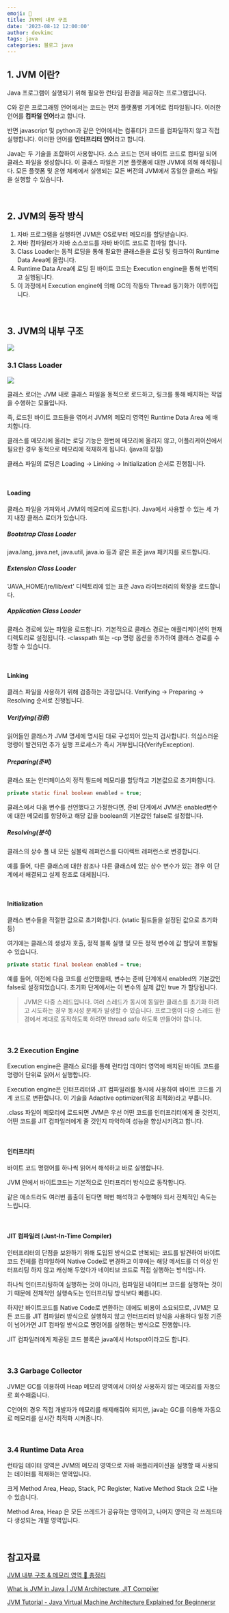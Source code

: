 ```yaml
---
emoji: 🧬
title: JVM의 내부 구조
date: '2023-08-12 12:00:00'
author: devkimc
tags: java
categories: 블로그 java
---
```


## 1. JVM 이란?

Java 프로그램이 실행되기 위해 필요한 런타임 환경을 제공하는 프로그램입니다.

C와 같은 프로그래밍 언어에서는 코드는 먼저 플랫폼별 기계어로 컴파일됩니다. 이러한 언어를 **컴파일 언어**라고 합니다.

반면 javascript 및 python과 같은 언어에서는 컴퓨터가 코드를 컴파일하지 않고 직접 실행합니다. 이러한 언어를 **인터프리터 언어**라고 합니다.

Java는 두 기술을 조합하여 사용합니다. 소스 코드는 먼저 바이트 코드로 컴파일 되어 클래스 파일을 생성합니다. 이 클래스 파일은 기본 플랫폼에 대한 JVM에 의해 해석됩니다. 모든 플랫폼 및 운영 체제에서 실행되는 모든 버전의 JVM에서 동일한 클래스 파일을 실행할 수 있습니다.

<br />

## 2. JVM의 동작 방식

1. 자바 프로그램을 실행하면 JVM은 OS로부터 메모리를 할당받습니다.
2. 자바 컴파일러가 자바 소스코드를 자바 바이트 코드로 컴파일 합니다.
3. Class Loader는 동적 로딩을 통해 필요한 클래스들을 로딩 및 링크하여 Runtime Data Area에 올립니다.
4. Runtime Data Area에 로딩 된 바이트 코드는 Execution engine을 통해 번역되고 실행됩니다.
5. 이 과정에서 Execution engine에 의해 GC의 작동돠 Thread 동기화가 이루어집니다.

<br />

## 3. JVM의 내부 구조

![](./java-jvm-architecture.png)

### 3.1 Class Loader

![](./classloader.png)

클래스 로더는 JVM 내로 클래스 파일을 동적으로 로드하고, 링크를 통해 배치하는 작업을 수행하는 모듈입니다.

즉, 로드된 바이트 코드들을 엮어서 JVM의 메모리 영역인 Runtime Data Area 에 배치합니다.

클래스를 메모리에 올리는 로딩 기능은 한번에 메모리에 올리지 않고, 어플리케이션에서 필요한 경우 동적으로 메모리에 적재하게 됩니다. (java의 장점)

클래스 파일의 로딩은 Loading -> Linking -> Initialization 순서로 진행됩니다.

<br />

#### Loading

클래스 파일을 가져와서 JVM의 메모리에 로드합니다.
Java에서 사용할 수 있는 세 가지 내장 클래스 로더가 있습니다.

##### Bootstrap Class Loader

java.lang, java.net, java.util, java.io 등과 같은 표준 java 패키지를 로드합니다.

##### Extension Class Loader

'JAVA_HOME/jre/lib/ext' 디렉토리에 있는 표준 Java 라이브러리의 확장을 로드합니다.

##### Application Class Loader

클래스 경로에 있는 파일을 로드합니다. 기본적으로 클래스 경로는 애플리케이션의 현재 디렉토리로 설정됩니다. -classpath 또는 -cp 명령 옵션을 추가하여 클래스 경로를 수정할 수 있습니다.

<br />

#### Linking

클래스 파일을 사용하기 위해 검증하는 과정입니다. Verifying -> Preparing -> Resolving 순서로 진행됩니다.

##### Verifying(검증)

읽어들인 클래스가 JVM 명세에 명시된 대로 구성되어 있는지 검사합니다. 의심스러운 명령이 발견되면 추가 실행 프로세스가 즉시 거부됩니다(VerifyException).

##### Preparing(준비)

클래스 또는 인터페이스의 정적 필드에 메모리를 할당하고 기본값으로 초기화합니다.

```java
private static final boolean enabled = true;
```

클래스에서 다음 변수를 선언했다고 가정한다면, 준비 단계에서 JVM은 enabled변수에 대한 메모리를 항당하고 해당 값을 boolean의 기본값인 false로 설정합니다.

##### Resolving(분석)

클래스의 상수 풀 내 모든 심볼릭 레퍼런스를 다이렉트 레퍼런스로 변경합니다.

예를 들어, 다른 클래스에 대한 참조나 다른 클래스에 있는 상수 변수가 있는 경우 이 단계에서 해결되고 실제 참조로 대체됩니다.

<br />

#### Initialization

클래스 변수들을 적절한 값으로 초기화합니다. (static 필드들을 설정된 값으로 초기화 등)

여기에는 클래스의 생성자 호출, 정적 블록 실행 및 모든 정적 변수에 값 할당이 포함될 수 있습니다.

```java
private static final boolean enabled = true;
```

예를 들어, 이전에 다음 코드를 선언했을때, 변수는 준비 단계에서 enabled의 기본값인 false로 설정되었습니다. 초기화 단계에서는 이 변수의 실제 값인 true 가 할당됩니다.

> JVM은 다중 스레드입니다. 여러 스레드가 동시에 동일한 클래스를 초기화 하려고 시도하는 경우 동시성 문제가 발생할 수 있습니다. 프로그램이 다중 스레드 환경에서 제대로 동작하도록 하려면 thread safe 하도록 만들어야 합니다.

<br />

### 3.2 Execution Engine

Execution engine은 클래스 로더를 통해 런타임 데이터 영역에 배치된 바이트 코드를 명령어 단위로 읽어서 실행합니다.

Execution engine은 인터프리터와 JIT 컴파일러를 동시에 사용하여 바이트 코드를 기계 코드로 변환합니다. 이 기술을 Adaptive optimizer(적응 최적화)라고 부릅니다.

.class 파일이 메모리에 로드되면 JVM은 우선 어떤 코드를 인터프리터에게 줄 것인지, 어떤 코드를 JIT 컴파일러에게 줄 것인지 파악하여 성능을 향상시키려고 합니다.

<br>

#### 인터프리터

바이트 코드 명령어를 하나씩 읽어서 해석하고 바로 실행합니다.

JVM 안에서 바이트코드는 기본적으로 인터프리터 방식으로 동작합니다.

같은 메소드라도 여러번 홀출이 된다면 매번 해석하고 수행해야 되서 전체적인 속도는 느립니다.

<br>

#### JIT 컴파일러 (Just-In-Time Compiler)

인터프리터의 단점을 보완하기 위해 도입된 방식으로 반복되는 코드를 발견하여 바이트 코드 전체를 컴파일하여 Native Code로 변경하고 이후에는 해당 메서드를 더 이상 인터프리팅 하지 않고 캐싱해 두었다가 네이티브 코드로 직접 실행하는 방식입니다.

하나씩 인터프리팅하여 실행하는 것이 아니라, 컴파일된 네이티브 코드를 실행하는 것이기 때문에 전체적인 실행속도는 인터프리팅 방식보다 빠릅니다.

하지만 바이트코드를 Native Code로 변환하는 데에도 비용이 소요되므로, JVM은 모든 코드를 JIT 컴파일러 방식으로 실행하지 않고 인터프리터 방식을 사용하다 일정 기준이 넘어가면 JIT 컴파일 방식으로 명령어를 실행하는 방식으로 진행합니다.

JIT 컴파일러에게 제공된 코드 블록은 java에서 Hotspot이라고도 합니다.

<br />

### 3.3 Garbage Collector

JVM은 GC를 이용하여 Heap 메모리 영역에서 더이상 사용하지 않는 메모리를 자동으로 회수해줍니다.

C언어의 경우 직접 개발자가 메모리를 해제해줘야 되지만, java는 GC를 이용해 자동으로 메모리를 실시간 최적화 시켜줍니다.

<br />

### 3.4 Runtime Data Area

런타임 데이터 영역은 JVM의 메모리 영역으로 자바 애플리케이션을 실행할 때 사용되는 데이터를 적재하는 영역입니다.

크게 Method Area, Heap, Stack, PC Register, Native Method Stack 으로 나눌 수 있습니다.

Method Area, Heap 은 모든 쓰레드가 공유하는 영역이고, 나머지 영역은 각 쓰레드마다 생성되는 개별 영역입니다.

<br />

## 참고자료

[JVM 내부 구조 & 메모리 영역 💯 총정리](https://inpa.tistory.com/entry/JAVA-%E2%98%95-JVM-%EB%82%B4%EB%B6%80-%EA%B5%AC%EC%A1%B0-%EB%A9%94%EB%AA%A8%EB%A6%AC-%EC%98%81%EC%97%AD-%EC%8B%AC%ED%99%94%ED%8E%B8)

[What is JVM in Java | JVM Architecture, JIT Compiler](https://www.scientecheasy.com/2021/03/what-is-jvm.html/)

[JVM Tutorial - Java Virtual Machine Architecture Explained for Beginnersr](https://www.freecodecamp.org/news/jvm-tutorial-java-virtual-machine-architecture-explained-for-beginners/)

```toc

```
